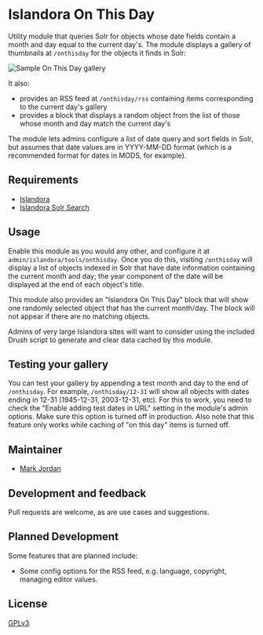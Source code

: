 # Islandora On This Day

Utility module that queries Solr for objects whose date fields contain a month and day equal to the current day's. The module displays a gallery of thumbnails at `/onthisday` for the objects it finds in Solr:

![Sample On This Day gallery](https://dl.dropboxusercontent.com/u/1015702/linked_to/onthisday.png)

It also:

* provides an RSS feed at `/onthisday/rss` containing items corresponding to the current day's gallery
* provides a block that displays a random object from the list of those whose month and day match the current day's

The module lets admins configure a list of date query and sort fields in Solr, but assumes that date values are in YYYY-MM-DD format (which is a recommended format for dates in MODS, for example).

## Requirements

* [Islandora](https://github.com/Islandora/islandora)
* [Islandora Solr Search](https://github.com/Islandora/islandora_solr_search)

## Usage

Enable this module as you would any other, and configure it at `admin/islandora/tools/onthisday`. Once you do this, visiting `/onthisday` will display a list of objects indexed in Solr that have date information containing the current month and day; the year component of the date will be displayed at the end of each object's title.

This module also provides an "Islandora On This Day" block that will show one randomly selected object that has the current month/day. The block will not appear if there are no matching objects.

Admins of very large Islandora sites will want to consider using the included Drush script to generate and clear data cached by this module.

## Testing your gallery

You can test your gallery by appending a test month and day to the end of `/onthisday`. For example, `/onthisday/12-31` will show all objects with dates ending in 12-31 (1945-12-31, 2003-12-31, etc). For this to work, you need to check the "Enable adding test dates in URL" setting in the module's admin options. Make sure this option is turned off in production. Also note that this feature only works while caching of "on this day" items is turned off.

## Maintainer

* [Mark Jordan](https://github.com/mjordan)

## Development and feedback

Pull requests are welcome, as are use cases and suggestions.

## Planned Development

Some features that are planned include:

* Some config options for the RSS feed, e.g. language, copyright, managing editor values.

## License

 [GPLv3](http://www.gnu.org/licenses/gpl-3.0.txt)

